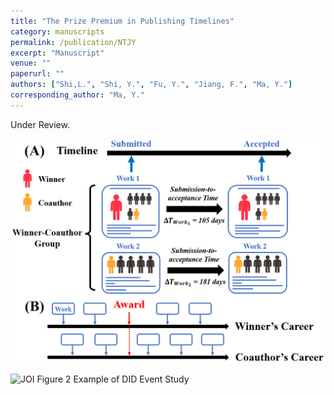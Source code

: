 ```yaml
---
title: "The Prize Premium in Publishing Timelines"
category: manuscripts
permalink: /publication/NTJY
excerpt: "Manuscript"
venue: ""
paperurl: ""
authors: ["Shi,L.", "Shi, Y.", "Fu, Y.", "Jiang, F.", "Ma, Y."]
corresponding_author: "Ma, Y."
---
```

  
Under Review.

![JOI Figure 1 Data Curation and Conceptualization](/images/JOI_Figure1.png)

![JOI Figure 2 Example of DID Event Study](/images/JOI_Figure2.png)

<!--  
  The “citation” line below will automatically be rendered in small font on the standalone publication page,  
  so you don’t need to repeat it in the body above.  
-->
